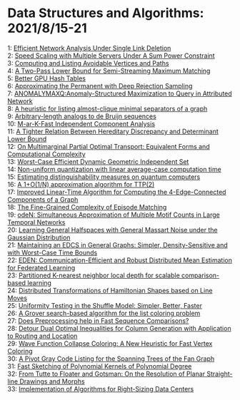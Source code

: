 # Data Structures and Algorithms: 2021/8/15-21  
1: [Efficient Network Analysis Under Single Link Deletion](https://doi.org/10.48550/arXiv.2108.06891)  
2: [Speed Scaling with Multiple Servers Under A Sum Power Constraint](https://doi.org/10.48550/arXiv.2108.06935)  
3: [Computing and Listing Avoidable Vertices and Paths](https://doi.org/10.48550/arXiv.2108.07160)  
4: [A Two-Pass Lower Bound for Semi-Streaming Maximum Matching](https://doi.org/10.48550/arXiv.2108.07187)  
5: [Better GPU Hash Tables](https://doi.org/10.48550/arXiv.2108.07232)  
6: [Approximating the Permanent with Deep Rejection Sampling](https://doi.org/10.48550/arXiv.2108.07359)  
7: [ANOMALYMAXQ:Anomaly-Structured Maximization to Query in Attributed  Network](https://doi.org/10.48550/arXiv.2108.07405)  
8: [A heuristic for listing almost-clique minimal separators of a graph](https://doi.org/10.48550/arXiv.2108.07551)  
9: [Arbitrary-length analogs to de Bruijn sequences](https://doi.org/10.48550/arXiv.2108.07759)  
10: [M-ar-K-Fast Independent Component Analysis](https://doi.org/10.48550/arXiv.2108.07908)  
11: [A Tighter Relation Between Hereditary Discrepancy and Determinant Lower  Bound](https://doi.org/10.48550/arXiv.2108.07945)  
12: [On Multimarginal Partial Optimal Transport: Equivalent Forms and  Computational Complexity](https://doi.org/10.48550/arXiv.2108.07992)  
13: [Worst-Case Efficient Dynamic Geometric Independent Set](https://doi.org/10.48550/arXiv.2108.08050)  
14: [Non-uniform quantization with linear average-case computation time](https://doi.org/10.48550/arXiv.2108.08228)  
15: [Estimating distinguishability measures on quantum computers](https://doi.org/10.48550/arXiv.2108.08406)  
16: [A 1+O(1/N) approximation algorithm for TTP(2)](https://doi.org/10.48550/arXiv.2108.08444)  
17: [Improved Linear-Time Algorithm for Computing the $4$-Edge-Connected  Components of a Graph](https://doi.org/10.48550/arXiv.2108.08558)  
18: [The Fine-Grained Complexity of Episode Matching](https://doi.org/10.48550/arXiv.2108.08613)  
19: [odeN: Simultaneous Approximation of Multiple Motif Counts in Large  Temporal Networks](https://doi.org/10.48550/arXiv.2108.08734)  
20: [Learning General Halfspaces with General Massart Noise under the  Gaussian Distribution](https://doi.org/10.48550/arXiv.2108.08767)  
21: [Maintaining an EDCS in General Graphs: Simpler, Density-Sensitive and  with Worst-Case Time Bounds](https://doi.org/10.48550/arXiv.2108.08825)  
22: [EDEN: Communication-Efficient and Robust Distributed Mean Estimation for  Federated Learning](https://doi.org/10.48550/arXiv.2108.08842)  
23: [Partitioned K-nearest neighbor local depth for scalable comparison-based  learning](https://doi.org/10.48550/arXiv.2108.08864)  
24: [Distributed Transformations of Hamiltonian Shapes based on Line Moves](https://doi.org/10.48550/arXiv.2108.08953)  
25: [Uniformity Testing in the Shuffle Model: Simpler, Better, Faster](https://doi.org/10.48550/arXiv.2108.08987)  
26: [A Grover search-based algorithm for the list coloring problem](https://doi.org/10.48550/arXiv.2108.09061)  
27: [Does Preprocessing help in Fast Sequence Comparisons?](https://doi.org/10.48550/arXiv.2108.09115)  
28: [Detour Dual Optimal Inequalities for Column Generation with Application  to Routing and Location](https://doi.org/10.48550/arXiv.2108.09233)  
29: [Wave Function Collapse Coloring: A New Heuristic for Fast Vertex  Coloring](https://doi.org/10.48550/arXiv.2108.09329)  
30: [A Pivot Gray Code Listing for the Spanning Trees of the Fan Graph](https://doi.org/10.48550/arXiv.2108.09363)  
31: [Fast Sketching of Polynomial Kernels of Polynomial Degree](https://doi.org/10.48550/arXiv.2108.09420)  
32: [From Tutte to Floater and Gotsman: On the Resolution of Planar  Straight-line Drawings and Morphs](https://doi.org/10.48550/arXiv.2108.09483)  
33: [Implementation of Algorithms for Right-Sizing Data Centers](https://doi.org/10.48550/arXiv.2108.09489)  